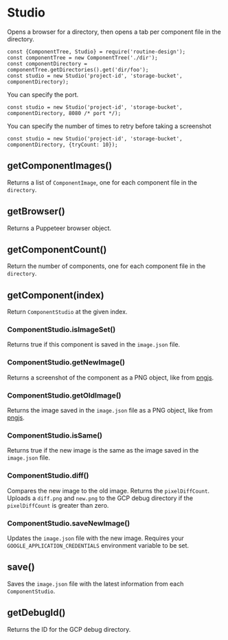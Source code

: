 # Studio

Opens a browser for a directory, then opens a tab per component file in the directory.

```
const {ComponentTree, Studio} = require('routine-design');
const componentTree = new ComponentTree('./dir');
const componentDirectory = componentTree.getDirectories().get('dir/foo');
const studio = new Studio('project-id', 'storage-bucket', componentDirectory);
```

You can specify the port.

```
const studio = new Studio('project-id', 'storage-bucket', componentDirectory, 8080 /* port */);
```

You can specify the number of times to retry before taking a screenshot

```
const studio = new Studio('project-id', 'storage-bucket', componentDirectory, {tryCount: 10});
```

## getComponentImages()

Returns a list of `ComponentImage`, one for each component file in the `directory`.

## getBrowser()

Returns a Puppeteer browser object.

## getComponentCount()

Return the number of components, one for each component file in the `directory`. 

## getComponent(index)

Return `ComponentStudio` at the given index.

### ComponentStudio.isImageSet()

Returns true if this component is saved in the `image.json` file.

### ComponentStudio.getNewImage()

Returns a screenshot of the component as a PNG object, like from [pngjs](https://www.npmjs.com/package/pngjs).

### ComponentStudio.getOldImage()

Returns the image saved in the `image.json` file as a PNG object, like from [pngjs](https://www.npmjs.com/package/pngjs).

### ComponentStudio.isSame()

Returns true if the new image is the same as the image saved in the `image.json` file.

### ComponentStudio.diff()

Compares the new image to the old image. Returns the `pixelDiffCount`. Uploads a `diff.png` and `new.png` to the GCP debug directory if the `pixelDiffCount` is greater than zero.

### ComponentStudio.saveNewImage()

Updates the `image.json` file with the new image. Requires your `GOOGLE_APPLICATION_CREDENTIALS` environment variable to be set.

## save()

Saves the `image.json` file with the latest information from each `ComponentStudio`.

## getDebugId()

Returns the ID for the GCP debug directory.
